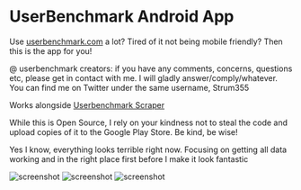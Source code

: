 # UserBenchmark Android App

Use [userbenchmark.com](http://userbenchmark.com) a lot? Tired of it not being mobile friendly? Then this is the app for you! 

@ userbenchmark creators: if you have any comments, concerns, questions etc, please get in contact with me. I will gladly answer/comply/whatever. You can find me on Twitter under the same username, Strum355

Works alongside [Userbenchmark Scraper](https://github.com/Strum355/UserBenchmark-Scraper)  

While this is Open Source, I rely on your kindness not to steal the code and upload copies of it to the Google Play Store. Be kind, be wise!

Yes I know, everything looks terrible right now. Focusing on getting all data working and in the right place first before I make it look fantastic  

![screenshot](https://noahsc.xyz/public_images/android1.png)
![screenshot](https://noahsc.xyz/public_images/android2.png)
![screenshot](https://noahsc.xyz/public_images/android3.png)
